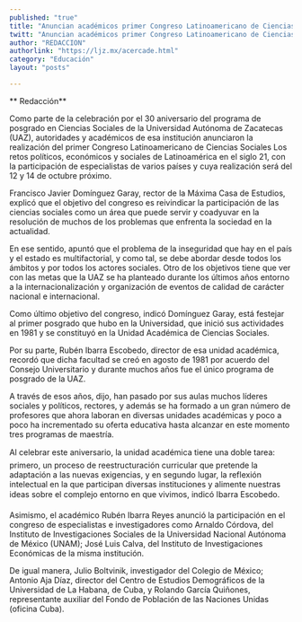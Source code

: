 ```yaml
---
published: "true"
title: "Anuncian académicos primer Congreso Latinoamericano de Ciencias Sociales"
twitt: "Anuncian académicos primer Congreso Latinoamericano de Ciencias Sociales"
author: "REDACCION"
authorlink: "https://ljz.mx/acercade.html"
category: "Educación"
layout: "posts"

---
```


** Redacción**


  Como parte de la celebración por el 30 aniversario del programa de posgrado en Ciencias Sociales de la Universidad Autónoma de Zacatecas (UAZ), autoridades y académicos de esa institución anunciaron la realización del primer Congreso Latinoamericano de Ciencias Sociales Los retos políticos, económicos y sociales de Latinoamérica en el siglo 21, con la participación de especialistas de varios países y cuya realización será del 12 y 14 de octubre próximo.



  Francisco Javier Domínguez Garay, rector de la Máxima Casa de Estudios, explicó que el objetivo del congreso es reivindicar la participación de las ciencias sociales como un área que puede servir y coadyuvar en la resolución de muchos de los problemas que enfrenta la sociedad en la actualidad.



  En ese sentido, apuntó que el problema de la inseguridad que hay en el país y el estado es multifactorial, y como tal, se debe abordar desde todos los ámbitos y por todos los actores sociales. Otro de los objetivos tiene que ver con las metas que la UAZ se ha planteado durante los últimos años entorno a la internacionalización y organización de eventos de calidad de carácter nacional e internacional.



  Como último objetivo del congreso, indicó Domínguez Garay, está festejar al primer posgrado que hubo en la Universidad, que inició sus actividades en 1981 y se constituyó en la Unidad Académica de Ciencias Sociales.



  Por su parte, Rubén Ibarra Escobedo, director de esa unidad académica, recordó que dicha facultad se creó en agosto de 1981 por acuerdo del Consejo Universitario y durante muchos años fue el único programa de posgrado de la UAZ.



  A través de esos años, dijo, han pasado por sus aulas muchos líderes sociales y políticos, rectores, y además se ha formado a un gran número de profesores que ahora laboran en diversas unidades académicas y poco a poco ha incrementado su oferta educativa hasta alcanzar en este momento tres programas de maestría.



  Al celebrar este aniversario, la unidad académica tiene una doble tarea: primero, un proceso de reestructuración curricular que pretende la adaptación a las nuevas exigencias, y en segundo lugar, la reflexión intelectual en la que participan diversas instituciones y alimente nuestras ideas sobre el complejo entorno en que vivimos, indicó Ibarra Escobedo.



  Asimismo, el académico Rubén Ibarra Reyes anunció la participación en el congreso de especialistas e investigadores como Arnaldo Córdova, del Instituto de Investigaciones Sociales de la Universidad Nacional Autónoma de México (UNAM); José Luis Calva, del Instituto de Investigaciones Económicas de la misma institución.



  De igual manera, Julio Boltvinik, investigador del Colegio de México; Antonio Aja Díaz, director del Centro de Estudios Demográficos de la Universidad de La Habana, de Cuba, y Rolando García Quiñones, representante auxiliar del Fondo de Población de las Naciones Unidas (oficina Cuba).


 

 


   



   



   



   



   



   

